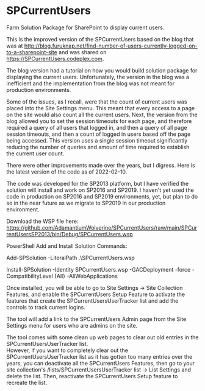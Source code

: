 # SPCurrentUsers
Farm Solution Package for SharePoint to display current users.

This is the improved version of the SPCurrentUsers based on the blog that was at http://blog.furuknap.net/find-number-of-users-currently-logged-on-to-a-sharepoint-site and was shared on https://SPCurrentUsers.codeplex.com.   

The blog version had a tutorial on how you would build solution package for displaying the current users.  Unfortunately, the version in the blog was a inefficient and the implementation from the blog was not meant for production environments.

Some of the issues, as I recall, were that the count of current users was placed into the Site Settings menu.  This meant that every access to a page on the site would also count all the current users.   Next, the version from the blog allowed you to set the session timeouts for each page, and therefore required a query of all users that logged in, and then a query of all page session timeouts, and then a count of logged in users based off the page being accessed.  This version uses a single session timeout significantly reducing the number of queries and amount of time required to establish the current user count.

There were other improvements made over the years, but I digress.  Here is the latest version of the code as of 2022-02-10.

The code was developed for the SP2013 platform, but I have verified the solution will install and work on SP2016 and SP2019.  I haven't yet used the code in production on SP2016 and SP2019 environments, yet, but plan to do so in the near future as we migrate to SP2019 in our production environment.


Download the WSP file here:
https://github.com/AdamantiumWolverine/SPCurrentUsers/raw/main/SPCurrentUsersSP2013/bin/Debug/SPCurrentUsers.wsp


PowerShell Add and Install Solution Commands:

   Add-SPSolution -LiteralPath .\SPCurrentUsers.wsp

   Install-SPSolution -Identity SPCurrentUsers.wsp -GACDeployment -force -CompatibilityLevel {All} -AllWebApplications
   
   
Once installed, you will be able to go to Site Settings -> Site Collection Features, and enable the SPCurrentUsers Setup Feature to activate the features that create the SPCurrentUsersUserTracker list and add the controls to track current logins.

The tool will add a link to the SPCurrentUsers Admin page from the Site Settings menu for users who are admins on the site.


The tool comes with some clean up web pages to clear out old entries in the SPCurrentUsersUserTracker list.  
However, if you want to completely clear out the SPCurrentUsersUserTracker list as it has gotten too many entries over the years, you can deactivate all the SPCurrentUsers Features, then go to your site collection's /lists/SPCurrentUsersUserTracker list -> List Settings  and delete the list.  Then, reactivate the SPCurrentUsers Setup feature to recreate the list.



